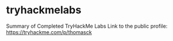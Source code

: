 # tryhackmelabs
Summary of Completed TryHackMe Labs
Link to the public profile: https://tryhackme.com/p/thomasck
